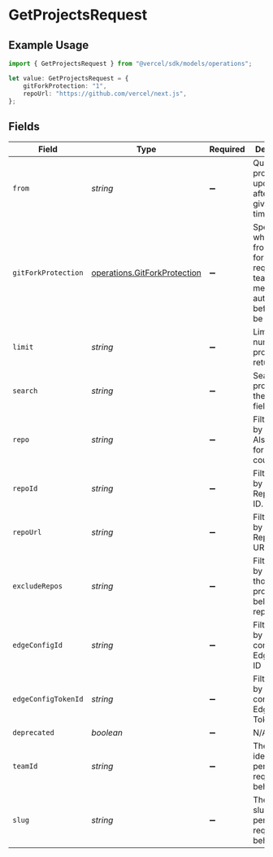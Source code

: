 # GetProjectsRequest

## Example Usage

```typescript
import { GetProjectsRequest } from "@vercel/sdk/models/operations";

let value: GetProjectsRequest = {
    gitForkProtection: "1",
    repoUrl: "https://github.com/vercel/next.js",
};
```

## Fields

| Field                                                                                                       | Type                                                                                                        | Required                                                                                                    | Description                                                                                                 | Example                                                                                                     |
| ----------------------------------------------------------------------------------------------------------- | ----------------------------------------------------------------------------------------------------------- | ----------------------------------------------------------------------------------------------------------- | ----------------------------------------------------------------------------------------------------------- | ----------------------------------------------------------------------------------------------------------- |
| `from`                                                                                                      | *string*                                                                                                    | :heavy_minus_sign:                                                                                          | Query only projects updated after the given timestamp                                                       |                                                                                                             |
| `gitForkProtection`                                                                                         | [operations.GitForkProtection](../../models/operations/gitforkprotection.md)                                | :heavy_minus_sign:                                                                                          | Specifies whether PRs from Git forks should require a team member's authorization before it can be deployed | 1                                                                                                           |
| `limit`                                                                                                     | *string*                                                                                                    | :heavy_minus_sign:                                                                                          | Limit the number of projects returned                                                                       |                                                                                                             |
| `search`                                                                                                    | *string*                                                                                                    | :heavy_minus_sign:                                                                                          | Search projects by the name field                                                                           |                                                                                                             |
| `repo`                                                                                                      | *string*                                                                                                    | :heavy_minus_sign:                                                                                          | Filter results by repo. Also used for project count                                                         |                                                                                                             |
| `repoId`                                                                                                    | *string*                                                                                                    | :heavy_minus_sign:                                                                                          | Filter results by Repository ID.                                                                            |                                                                                                             |
| `repoUrl`                                                                                                   | *string*                                                                                                    | :heavy_minus_sign:                                                                                          | Filter results by Repository URL.                                                                           | https://github.com/vercel/next.js                                                                           |
| `excludeRepos`                                                                                              | *string*                                                                                                    | :heavy_minus_sign:                                                                                          | Filter results by excluding those projects that belong to a repo                                            |                                                                                                             |
| `edgeConfigId`                                                                                              | *string*                                                                                                    | :heavy_minus_sign:                                                                                          | Filter results by connected Edge Config ID                                                                  |                                                                                                             |
| `edgeConfigTokenId`                                                                                         | *string*                                                                                                    | :heavy_minus_sign:                                                                                          | Filter results by connected Edge Config Token ID                                                            |                                                                                                             |
| `deprecated`                                                                                                | *boolean*                                                                                                   | :heavy_minus_sign:                                                                                          | N/A                                                                                                         |                                                                                                             |
| `teamId`                                                                                                    | *string*                                                                                                    | :heavy_minus_sign:                                                                                          | The Team identifier to perform the request on behalf of.                                                    |                                                                                                             |
| `slug`                                                                                                      | *string*                                                                                                    | :heavy_minus_sign:                                                                                          | The Team slug to perform the request on behalf of.                                                          |                                                                                                             |